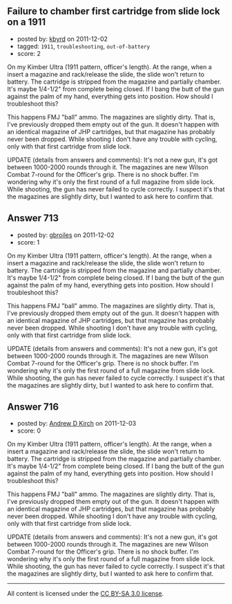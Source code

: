## Failure to chamber first cartridge from slide lock on a 1911

- posted by: [kbyrd](https://stackexchange.com/users/-1/37-kbyrd) on 2011-12-02
- tagged: `1911`, `troubleshooting`, `out-of-battery`
- score: 2

On my Kimber Ultra (1911 pattern, officer's length). At the range, when a insert a magazine and rack/release the slide, the slide won't return to battery. The cartridge is stripped from the magazine and partially chamber. It's maybe 1/4-1/2" from complete being closed. If I bang the butt of the gun against the palm of my hand, everything gets into position. How should I troubleshoot this?

This happens FMJ "ball" ammo. The magazines are slightly dirty. That is, I've previously dropped them empty out of the gun. It doesn't happen with an identical magazine of JHP cartridges, but that magazine has probably never been dropped. While shooting I don't have any trouble with cycling, only with that first cartridge from slide lock. 

UPDATE (details from answers and comments):
It's not a new gun, it's got between 1000-2000 rounds through it.  The magazines are new Wilson Combat 7-round for the Officer's grip. There is no shock buffer. I'm wondering why it's only the first round of a full magazine from slide lock. While shooting, the gun has never failed to cycle correctly. I suspect it's that the magazines are slightly dirty, but I wanted to ask here to confirm that.




## Answer 713

- posted by: [gbroiles](https://stackexchange.com/users/-1/20-gbroiles) on 2011-12-02
- score: 1

On my Kimber Ultra (1911 pattern, officer's length). At the range, when a insert a magazine and rack/release the slide, the slide won't return to battery. The cartridge is stripped from the magazine and partially chamber. It's maybe 1/4-1/2" from complete being closed. If I bang the butt of the gun against the palm of my hand, everything gets into position. How should I troubleshoot this?

This happens FMJ "ball" ammo. The magazines are slightly dirty. That is, I've previously dropped them empty out of the gun. It doesn't happen with an identical magazine of JHP cartridges, but that magazine has probably never been dropped. While shooting I don't have any trouble with cycling, only with that first cartridge from slide lock. 

UPDATE (details from answers and comments):
It's not a new gun, it's got between 1000-2000 rounds through it.  The magazines are new Wilson Combat 7-round for the Officer's grip. There is no shock buffer. I'm wondering why it's only the first round of a full magazine from slide lock. While shooting, the gun has never failed to cycle correctly. I suspect it's that the magazines are slightly dirty, but I wanted to ask here to confirm that.




## Answer 716

- posted by: [Andrew D Kirch](https://stackexchange.com/users/-1/266-andrew-d-kirch) on 2011-12-03
- score: 0

On my Kimber Ultra (1911 pattern, officer's length). At the range, when a insert a magazine and rack/release the slide, the slide won't return to battery. The cartridge is stripped from the magazine and partially chamber. It's maybe 1/4-1/2" from complete being closed. If I bang the butt of the gun against the palm of my hand, everything gets into position. How should I troubleshoot this?

This happens FMJ "ball" ammo. The magazines are slightly dirty. That is, I've previously dropped them empty out of the gun. It doesn't happen with an identical magazine of JHP cartridges, but that magazine has probably never been dropped. While shooting I don't have any trouble with cycling, only with that first cartridge from slide lock. 

UPDATE (details from answers and comments):
It's not a new gun, it's got between 1000-2000 rounds through it.  The magazines are new Wilson Combat 7-round for the Officer's grip. There is no shock buffer. I'm wondering why it's only the first round of a full magazine from slide lock. While shooting, the gun has never failed to cycle correctly. I suspect it's that the magazines are slightly dirty, but I wanted to ask here to confirm that.





---

All content is licensed under the [CC BY-SA 3.0 license](https://creativecommons.org/licenses/by-sa/3.0/).
